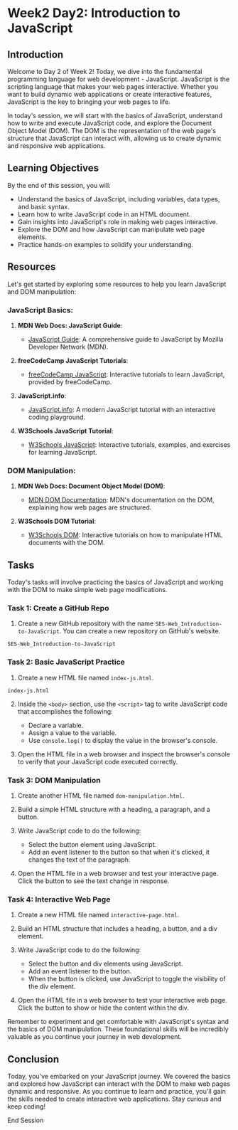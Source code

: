 # Week2 Day2: Introduction to JavaScript

## Introduction

Welcome to Day 2 of Week 2! Today, we dive into the fundamental programming language for web development - JavaScript. JavaScript is the scripting language that makes your web pages interactive. Whether you want to build dynamic web applications or create interactive features, JavaScript is the key to bringing your web pages to life.

In today's session, we will start with the basics of JavaScript, understand how to write and execute JavaScript code, and explore the Document Object Model (DOM). The DOM is the representation of the web page's structure that JavaScript can interact with, allowing us to create dynamic and responsive web applications.

## Learning Objectives

By the end of this session, you will:

- Understand the basics of JavaScript, including variables, data types, and basic syntax.
- Learn how to write JavaScript code in an HTML document.
- Gain insights into JavaScript's role in making web pages interactive.
- Explore the DOM and how JavaScript can manipulate web page elements.
- Practice hands-on examples to solidify your understanding.

## Resources

Let's get started by exploring some resources to help you learn JavaScript and DOM manipulation:

### JavaScript Basics:

1. **MDN Web Docs: JavaScript Guide**:

   - [JavaScript Guide](https://developer.mozilla.org/en-US/docs/Web/JavaScript/Guide): A comprehensive guide to JavaScript by Mozilla Developer Network (MDN).

2. **freeCodeCamp JavaScript Tutorials**:

   - [freeCodeCamp JavaScript](https://www.freecodecamp.org/learn/javascript-algorithms-and-data-structures/): Interactive tutorials to learn JavaScript, provided by freeCodeCamp.

3. **JavaScript.info**:

   - [JavaScript.info](https://javascript.info/): A modern JavaScript tutorial with an interactive coding playground.

4. **W3Schools JavaScript Tutorial**:
   - [W3Schools JavaScript](https://www.w3schools.com/js/): Interactive tutorials, examples, and exercises for learning JavaScript.

### DOM Manipulation:

1. **MDN Web Docs: Document Object Model (DOM)**:

   - [MDN DOM Documentation](https://developer.mozilla.org/en-US/docs/Web/API/Document_Object_Model): MDN's documentation on the DOM, explaining how web pages are structured.

2. **W3Schools DOM Tutorial**:
   - [W3Schools DOM](https://www.w3schools.com/js/js_htmldom.asp): Interactive tutorials on how to manipulate HTML documents with the DOM.

## Tasks

Today's tasks will involve practicing the basics of JavaScript and working with the DOM to make simple web page modifications.

### Task 1: Create a GitHub Repo

1. Create a new GitHub repository with the name `SES-Web_Introduction-to-JavaScript`. You can create a new repository on GitHub's website.

```
SES-Web_Introduction-to-JavaScript
```

### Task 2: Basic JavaScript Practice

1. Create a new HTML file named `index-js.html`.

```
index-js.html
```

2. Inside the `<body>` section, use the `<script>` tag to write JavaScript code that accomplishes the following:

   - Declare a variable.
   - Assign a value to the variable.
   - Use `console.log()` to display the value in the browser's console.

3. Open the HTML file in a web browser and inspect the browser's console to verify that your JavaScript code executed correctly.

### Task 3: DOM Manipulation

1. Create another HTML file named `dom-manipulation.html`.

2. Build a simple HTML structure with a heading, a paragraph, and a button.

3. Write JavaScript code to do the following:

   - Select the button element using JavaScript.
   - Add an event listener to the button so that when it's clicked, it changes the text of the paragraph.

4. Open the HTML file in a web browser and test your interactive page. Click the button to see the text change in response.

### Task 4: Interactive Web Page

1. Create a new HTML file named `interactive-page.html`.

2. Build an HTML structure that includes a heading, a button, and a div element.

3. Write JavaScript code to do the following:

   - Select the button and div elements using JavaScript.
   - Add an event listener to the button.
   - When the button is clicked, use JavaScript to toggle the visibility of the div element.

4. Open the HTML file in a web browser to test your interactive web page. Click the button to show or hide the content within the div.

Remember to experiment and get comfortable with JavaScript's syntax and the basics of DOM manipulation. These foundational skills will be incredibly valuable as you continue your journey in web development.

## Conclusion

Today, you've embarked on your JavaScript journey. We covered the basics and explored how JavaScript can interact with the DOM to make web pages dynamic and responsive. As you continue to learn and practice, you'll gain the skills needed to create interactive web applications. Stay curious and keep coding!


End Session
